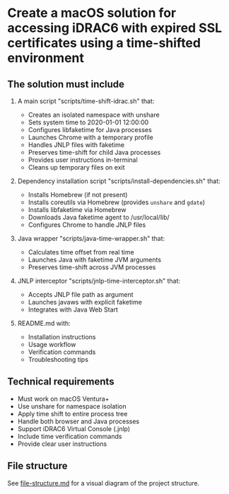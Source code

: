 # Create a macOS solution for accessing iDRAC6 with expired SSL certificates using a time-shifted environment

## The solution must include

1. A main script "scripts/time-shift-idrac.sh" that:

   - Creates an isolated namespace with unshare
   - Sets system time to 2020-01-01 12:00:00
   - Configures libfaketime for Java processes
   - Launches Chrome with a temporary profile
   - Handles JNLP files with faketime
   - Preserves time-shift for child Java processes
   - Provides user instructions in-terminal
   - Cleans up temporary files on exit

2. Dependency installation script "scripts/install-dependencies.sh" that:

   - Installs Homebrew (if not present)
   - Installs coreutils via Homebrew (provides `unshare` and `gdate`)
   - Installs libfaketime via Homebrew
   - Downloads Java faketime agent to /usr/local/lib/
   - Configures Chrome to handle JNLP files

3. Java wrapper "scripts/java-time-wrapper.sh" that:

   - Calculates time offset from real time
   - Launches Java with faketime JVM arguments
   - Preserves time-shift across JVM processes

4. JNLP interceptor "scripts/jnlp-time-interceptor.sh" that:

   - Accepts JNLP file path as argument
   - Launches javaws with explicit faketime
   - Integrates with Java Web Start

5. README.md with:
   - Installation instructions
   - Usage workflow
   - Verification commands
   - Troubleshooting tips

## Technical requirements

- Must work on macOS Ventura+
- Use unshare for namespace isolation
- Apply time shift to entire process tree
- Handle both browser and Java processes
- Support iDRAC6 Virtual Console (.jnlp)
- Include time verification commands
- Provide clear user instructions

## File structure

See [file-structure.md](file-structure.md) for a visual diagram of the project structure.
